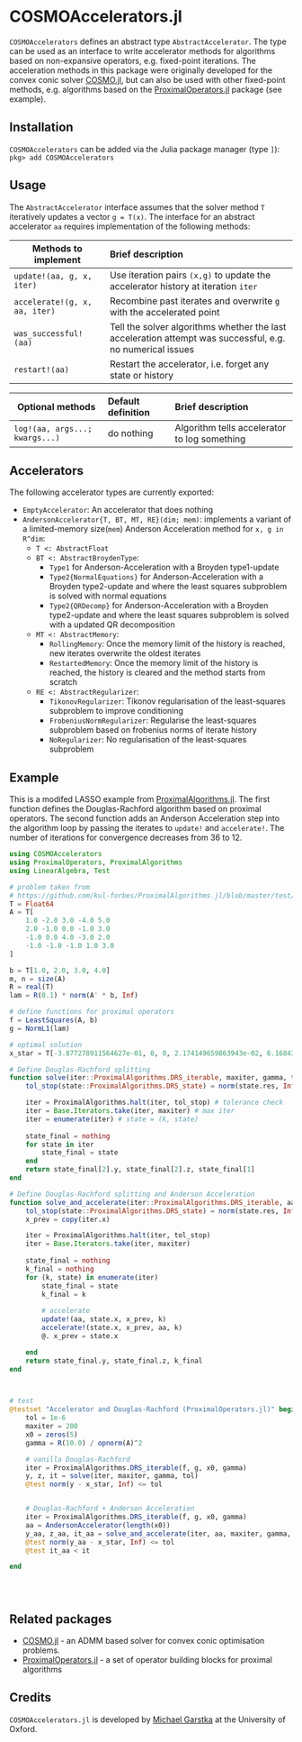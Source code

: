 # COSMOAccelerators.jl



`COSMOAccelerators` defines an abstract type `AbstractAccelerator`. The type can be used as an interface to write accelerator methods for algorithms based on non-expansive operators, e.g. fixed-point iterations. 
The acceleration methods in this package were originally developed for the convex conic solver [COSMO.jl](https://github.com/oxfordcontrol/COSMO.jl), but can also be used with other fixed-point methods, e.g. algorithms based on the [ProximalOperators.jl](https://github.com/kul-forbes/ProximalOperators.jl) package (see example).

## Installation

`COSMOAccelerators` can be added via the Julia package manager (type `]`): `pkg> add COSMOAccelerators`

## Usage
The `AbstractAccelerator` interface assumes that the solver method `T` iteratively updates a vector `g = T(x)`. The interface for an abstract accelerator `aa` requires implementation of the following methods:

| Methods to implement        | Brief description           |  
| ------------- |:-------------| 
| `update!(aa, g, x, iter)`      | Use iteration pairs `(x,g)` to update the accelerator history at iteration `iter` | 
| `accelerate!(g, x, aa, iter)`     | Recombine past iterates and overwrite `g` with the accelerated point      |  
| `was_successful!(aa)` |  Tell the solver algorithms whether the last acceleration attempt was successful, e.g. no numerical issues   |
| `restart!(aa)` |        Restart the accelerator, i.e. forget any state or history |


| Optional methods        | Default definition | Brief description           |  
| ------------- |:-------------| :-------------|
| `log!(aa, args...; kwargs...)` |  do nothing     |  Algorithm tells accelerator to log something |

## Accelerators
The following accelerator types are currently exported:

- `EmptyAccelerator`: An accelerator that does nothing
- `AndersonAccelerator{T, BT, MT, RE}(dim; mem)`: implements a variant of a limited-memory size(`mem`) Anderson Acceleration method for `x, g in R^dim`:
  - `T <: AbstractFloat`
  - `BT <: AbstractBroydenType`:
    - `Type1` for Anderson-Acceleration with a Broyden type1-update
    - `Type2{NormalEquations}` for Anderson-Acceleration with a Broyden type2-update and where the least squares subproblem is solved with normal equations
    - `Type2{QRDecomp}` for Anderson-Acceleration with a Broyden type2-update and where the least squares subproblem is solved with a updated QR decomposition
  - `MT <: AbstractMemory`:
    - `RollingMemory`: Once the memory limit of the history is reached, new iterates overwrite the oldest iterates
    - `RestartedMemory`: Once the memory limit of the history is reached, the history is cleared and the method starts from scratch
  - `RE <: AbstractRegularizer`:
    - `TikonovRegularizer`: Tikonov regularisation of the least-squares subproblem to improve conditioning 
    - `FrobeniusNormRegularizer`: Regularise the least-squares subproblem based on frobenius norms of iterate history 
    - `NoRegularizer`: No regularisation of the least-squares subproblem 

## Example
This is a modifed LASSO example from [ProximalAlgorithms.jl](https://github.com/kul-forbes/ProximalAlgorithms.jl/blob/master/test/problems/test_lasso_small.jl).
The first function defines the Douglas-Rachford algorithm based on proximal operators.
The second function adds an Anderson Acceleration step into the algorithm loop by passing the iterates to `update!` and `accelerate!`. The number of iterations for convergence decreases from 36 to 12.
```julia
using COSMOAccelerators 
using ProximalOperators, ProximalAlgorithms
using LinearAlgebra, Test

# problem taken from 
# https://github.com/kul-forbes/ProximalAlgorithms.jl/blob/master/test/problems/test_lasso_small.jl
T = Float64
A = T[
    1.0 -2.0 3.0 -4.0 5.0
    2.0 -1.0 0.0 -1.0 3.0
    -1.0 0.0 4.0 -3.0 2.0
    -1.0 -1.0 -1.0 1.0 3.0
]

b = T[1.0, 2.0, 3.0, 4.0]
m, n = size(A)
R = real(T)
lam = R(0.1) * norm(A' * b, Inf)

# define functions for proximal operators
f = LeastSquares(A, b)
g = NormL1(lam)

# optimal solution 
x_star = T[-3.877278911564627e-01, 0, 0, 2.174149659863943e-02, 6.168435374149660e-01]

# Define Douglas-Rachford splitting
function solve(iter::ProximalAlgorithms.DRS_iterable, maxiter, gamma, tol)
    tol_stop(state::ProximalAlgorithms.DRS_state) = norm(state.res, Inf) / gamma <= tol

    iter = ProximalAlgorithms.halt(iter, tol_stop) # tolerance check
    iter = Base.Iterators.take(iter, maxiter) # max iter
    iter = enumerate(iter) # state = (k, state)
    
    state_final = nothing
    for state in iter
        state_final = state
    end
    return state_final[2].y, state_final[2].z, state_final[1]
end

# Define Douglas-Rachford splitting and Anderson Acceleration
function solve_and_accelerate(iter::ProximalAlgorithms.DRS_iterable, aa::AndersonAccelerator, maxiter, gamma, tol)
    tol_stop(state::ProximalAlgorithms.DRS_state) = norm(state.res, Inf) / gamma <= tol
    x_prev = copy(iter.x)

    iter = ProximalAlgorithms.halt(iter, tol_stop)
    iter = Base.Iterators.take(iter, maxiter) 
    
    state_final = nothing
    k_final = nothing
    for (k, state) in enumerate(iter)
        state_final = state
        k_final = k
    
        # accelerate
        update!(aa, state.x, x_prev, k)
        accelerate!(state.x, x_prev, aa, k)
        @. x_prev = state.x

    end
    return state_final.y, state_final.z, k_final
end



# test
@testset "Accelerator and Douglas-Rachford (ProximalOperators.jl)" begin
    tol = 1e-6
    maxiter = 200
    x0 = zeros(5)
    gamma = R(10.0) / opnorm(A)^2

    # vanilla Douglas-Rachford
    iter = ProximalAlgorithms.DRS_iterable(f, g, x0, gamma)
    y, z, it = solve(iter, maxiter, gamma, tol)
    @test norm(y - x_star, Inf) <= tol


    # Douglas-Rachford + Anderson Acceleration
    iter = ProximalAlgorithms.DRS_iterable(f, g, x0, gamma)
    aa = AndersonAccelerator(length(x0))
    y_aa, z_aa, it_aa = solve_and_accelerate(iter, aa, maxiter, gamma, tol)
    @test norm(y_aa - x_star, Inf) <= tol
    @test it_aa < it 

end


    
```

## Related packages
- [COSMO.jl](https://github.com/oxfordcontrol/COSMO.jl) - an ADMM based solver for convex conic optimisation problems.
- [ProximalOperators.jl](https://github.com/kul-forbes/ProximalOperators.jl) - a set of operator building blocks for proximal algorithms

## Credits
`COSMOAccelerators.jl` is developed by [Michael Garstka](https://migarstka.github.io/) at the University of Oxford.

